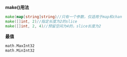 **make()用法**
```go
make(map[string]string)//只有一个参数，仅适用于map和chan
make([]int, 2)//指定长度为2的slice
make([]int, 2, 4)//预留空间为4的，slice长度为2
```
**最值**
```go
math.MaxInt32
math.MinInt32
```

